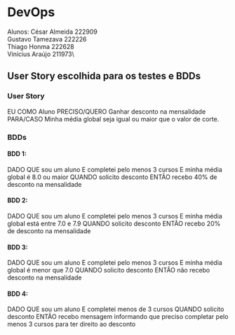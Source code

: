 # DevOps

Alunos:
César Almeida 222909\
Gustavo Tamezava 222226\
Thiago Honma 222628\
Vinícius Araújo 211973\

## User Story escolhida para os testes e BDDs

### User Story
EU COMO Aluno
PRECISO/QUERO Ganhar desconto na mensalidade 
PARA/CASO Minha média global seja igual ou maior que o valor de corte.

### BDDs
#### BDD 1:
DADO QUE sou um aluno
E completei pelo menos 3 cursos
E minha média global é 8.0 ou maior
QUANDO solicito desconto
ENTÃO recebo 40% de desconto na mensalidade

#### BDD 2:
DADO QUE sou um aluno
E completei pelo menos 3 cursos
E minha média global está entre 7.0 e 7.9
QUANDO solicito desconto
ENTÃO recebo 20% de desconto na mensalidade

#### BDD 3:
DADO QUE sou um aluno
E completei pelo menos 3 cursos
E minha média global é menor que 7.0
QUANDO solicito desconto
ENTÃO não recebo desconto na mensalidade

#### BDD 4: 
DADO QUE sou um aluno
E completei menos de 3 cursos
QUANDO solicito desconto
ENTÃO recebo mensagem informando que preciso completar pelo menos 3 cursos para ter direito ao desconto

